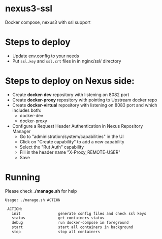 # nexus3-ssl
Docker compose, nexus3 with ssl support

# Steps to deploy

* Update env.config to your needs
* Put `ssl.key` and `ssl.crt` files in in nginx/ssl/ directory

# Steps to deploy on **Nexus** side:

* Create **docker-dev** repository with listening on 8082 port
* Create **docker-proxy** repository with pointing to Upstream docker repo
* Create **docker-virtual** repository with listening on 8083 port and
   which includes both:
   - docker-dev
   - docker-proxy
* Configure a Request Header Authentication in Nexus Repository Manager
  * Go to "administration/system/capabilities" in the UI
  * Click on "Create capability" to add a new capability
  * Select the "Rut Auth" capability
  * Fill in the header name "X-Proxy_REMOTE-USER"
  * Save


# Running
Please check **./manage.sh** for help
```bash
Usage: ./manage.sh ACTION

 ACTION:
   init                 generate config files and check ssl keys
   status               get containers status
   debug                run docker-compose in foreground
   start                start all containers in background
   stop                 stop all containers
```
